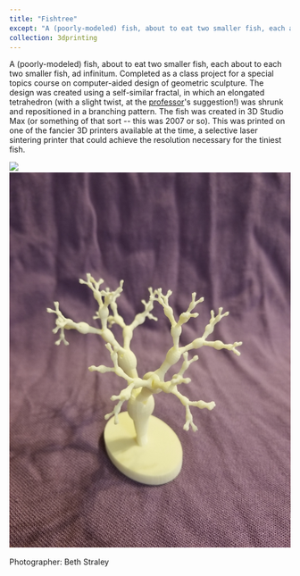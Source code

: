 ```yaml
---
title: "Fishtree"
except: "A (poorly-modeled) fish, about to eat two smaller fish, each about to each two smaller fish, ad infinitum.<br/><img src='/images/sculpture/fishtree-1-thumbnail.png'/>"
collection: 3dprinting
---
```


A (poorly-modeled) fish, about to eat two smaller fish, each about to each two smaller fish, ad infinitum. Completed as a class project for a special topics course on computer-aided design of geometric sculpture. The design was created using a self-similar fractal, in which an elongated tetrahedron (with a slight twist, at the [professor](https://www.georgehart.com/)'s suggestion!) was shrunk and repositioned in a branching pattern. The fish was created in 3D Studio Max (or something of that sort -- this was 2007 or so). This was printed on one of the fancier 3D printers available at the time, a selective laser sintering printer that could achieve the resolution necessary for the tiniest fish.

<img src='/images/sculpture/fishtree-1.jpg'/>

<img src='/images/sculpture/fishtree-2.jpg'/>

Photographer: Beth Straley